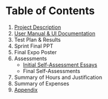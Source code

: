 # Table of Contents
1. [Project Description](https://github.com/AdoniaJ1/SeniorDesign/blob/ce46e4dcfc9eee2d063438bc35ad8bfcc9e35184/ProjectDescription.md)
2. [User Manual & UI Documentation](https://github.com/AdoniaJ1/SeniorDesign/blob/main/TestPlan.md)
3.  Test Plan & Results
4.  Sprint Final PPT
5.  Final Expo Poster
6.  Assessments
	-  [Initial Self-Assessment Essays](https://github.com/AdoniaJ1/SeniorDesign/blob/main/SelfAssessmentEssays.md)
	- Final Self-Assessments
7. Summary of Hours and Justification
8.  Summary of Expenses
9. [Appendix](https://github.com/AdoniaJ1/SeniorDesign/blob/main/Appendix.md)
